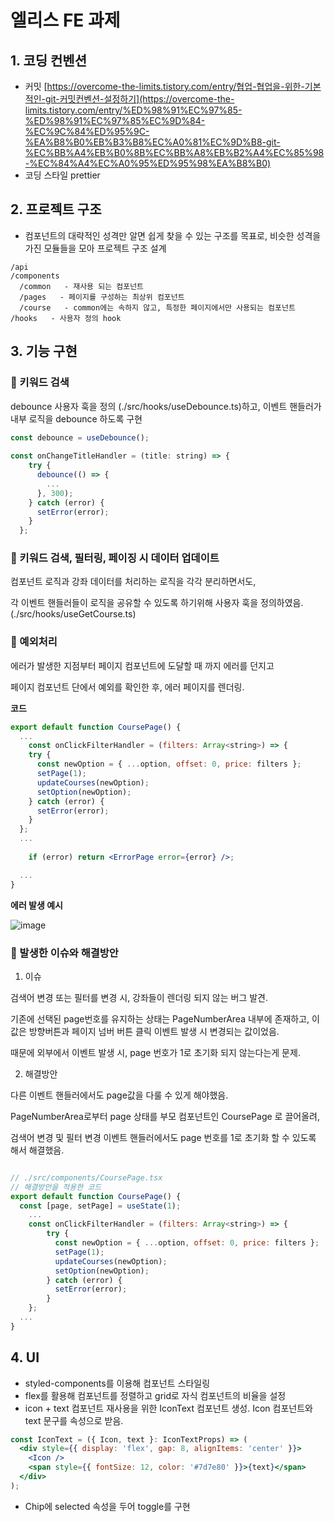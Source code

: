 # 엘리스 FE 과제

## 1. 코딩 컨벤션

- 커밋  [https://overcome-the-limits.tistory.com/entry/협업-협업을-위한-기본적인-git-커밋컨벤션-설정하기](https://overcome-the-limits.tistory.com/entry/%ED%98%91%EC%97%85-%ED%98%91%EC%97%85%EC%9D%84-%EC%9C%84%ED%95%9C-%EA%B8%B0%EB%B3%B8%EC%A0%81%EC%9D%B8-git-%EC%BB%A4%EB%B0%8B%EC%BB%A8%EB%B2%A4%EC%85%98-%EC%84%A4%EC%A0%95%ED%95%98%EA%B8%B0)
- 코딩 스타일 prettier

## 2. 프로젝트 구조
- 컴포넌트의 대략적인 성격만 알면 쉽게 찾을 수 있는 구조를 목표로, 비슷한 성격을 가진 모듈들을 모아 프로젝트 구조 설계
```
/api
/components 
  /common   - 재사용 되는 컴포넌트
  /pages   - 페이지를 구성하는 최상위 컴포넌트
  /course   - common에는 속하지 않고, 특정한 페이지에서만 사용되는 컴포넌트
/hooks   - 사용자 정의 hook
```


## 3. 기능 구현

### 🔎 키워드 검색
debounce 사용자 훅을 정의 (./src/hooks/useDebounce.ts)하고,
이벤트 핸들러가 내부 로직을 debounce 하도록 구현
``` jsx
const debounce = useDebounce();
 
const onChangeTitleHandler = (title: string) => {
    try {
      debounce(() => {
        ...
      }, 300);
    } catch (error) {
      setError(error);
    }
  };
```

### 🔎  키워드 검색, 필터링, 페이징 시 데이터 업데이트

컴포넌트 로직과 강좌 데이터를 처리하는 로직을 각각 분리하면서도,

각 이벤트 핸들러들이 로직을 공유할 수 있도록 하기위해 사용자 훅을 정의하였음. (./src/hooks/useGetCourse.ts)


### 🔎 예외처리

에러가 발생한 지점부터 페이지 컴포넌트에 도달할 때 까지 에러를 던지고

페이지 컴포넌트 단에서 예외를 확인한 후, 에러 페이지를 렌더링.

**코드**

```jsx
export default function CoursePage() {
  ...
	const onClickFilterHandler = (filters: Array<string>) => {
    try {
      const newOption = { ...option, offset: 0, price: filters };
      setPage(1);
      updateCourses(newOption);
      setOption(newOption);
    } catch (error) {
      setError(error);
    }
  };
  ...
  
	if (error) return <ErrorPage error={error} />;

  ...
}
```

**에러 발생 예시**

![image](https://user-images.githubusercontent.com/55647436/154788652-e202b451-2457-4d12-9ea4-2d1667c15d80.png)

### 🔎 발생한 이슈와 해결방안
1. 이슈

검색어 변경 또는 필터를 변경 시, 강좌들이 렌더링 되지 않는 버그 발견.

기존에 선택된 page번호를 유지하는 상태는 PageNumberArea 내부에 존재하고, 이 값은 방향버튼과 페이지 넘버 버튼 클릭 이벤트 발생 시 변경되는 값이었음.

때문에 외부에서 이벤트 발생 시, page 번호가 1로 초기화 되지 않는다는게 문제.

2. 해결방안

다른 이벤트 핸들러에서도  page값을 다룰 수 있게 해야했음.

PageNumberArea로부터 page 상태를 부모 컴포넌트인 CoursePage 로 끌어올려,

검색어 변경 및 필터 변경 이벤트 핸들러에서도 page 번호를 1로 초기화 할 수 있도록 해서 해결했음.

```jsx

// ./src/components/CoursePage.tsx
// 해결방안을 적용한 코드
export default function CoursePage() {
  const [page, setPage] = useState(1);
	...
	const onClickFilterHandler = (filters: Array<string>) => {
	    try {
	      const newOption = { ...option, offset: 0, price: filters };
	      setPage(1);
	      updateCourses(newOption);
	      setOption(newOption);
	    } catch (error) {
	      setError(error);
	    }
	};
  ...
}
```

## 4. UI
- styled-components를 이용해 컴포넌트 스타일링
- flex를 활용해 컴포넌트를 정렬하고 grid로 자식 컴포넌트의 비율을 설정
- icon + text 컴포넌트 재사용을 위한 IconText 컴포넌트 생성. Icon 컴포넌트와 text 문구를 속성으로 받음.
``` jsx
const IconText = ({ Icon, text }: IconTextProps) => (
  <div style={{ display: 'flex', gap: 8, alignItems: 'center' }}>
    <Icon />
    <span style={{ fontSize: 12, color: '#7d7e80' }}>{text}</span>
  </div>
);
```
- Chip에 selected 속성을 두어 toggle를 구현
